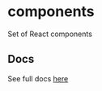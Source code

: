 # components

Set of React components


## Docs

See full docs [here](https://diegofrayo-docs.netlify.com/components)
